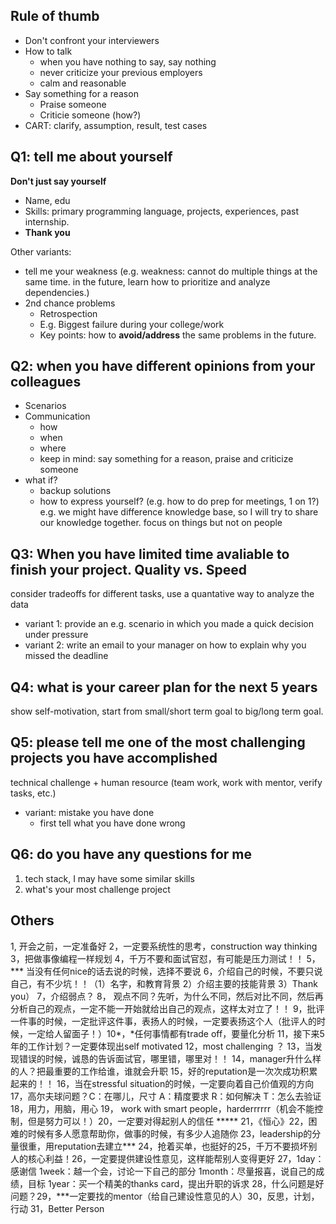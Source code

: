 ## Rule of thumb

- Don't confront your interviewers
- How to talk
  - when you have nothing to say, say nothing
  - never criticize your previous employers
  - calm and reasonable
- Say something for a reason
  - Praise someone
  - Criticie someone (how?)
- CART: clarify, assumption, result, test cases

## Q1: tell me about yourself

**Don't just say yourself**

- Name, edu
- Skills: primary programming language, projects, experiences, past internship.
- **Thank you**

Other variants:
- tell me your weakness (e.g. weakness: cannot do multiple things at the same time. in the future, learn how to prioritize and analyze dependencies.)
- 2nd chance problems
  - Retrospection
  - E.g. Biggest failure during your college/work
  - Key points: how to **avoid/address** the same problems in the future.

## Q2: when you have different opinions from your colleagues

- Scenarios
- Communication
  - how
  - when
  - where
  - keep in mind: say something for a reason, praise and criticize someone
- what if?
  - backup solutions
  - how to express yourself? (e.g. how to do prep for meetings, 1 on 1?)
e.g. we might have difference knowledge base, so I will try to share our knowledge together. focus on things but not on people

## Q3: When you have limited time avaliable to finish your project. Quality vs. Speed

consider tradeoffs for different tasks, use a quantative way to analyze the data

- variant 1: provide an e.g. scenario in which you made a quick decision under pressure
- variant 2: write an email to your manager on how to explain why you missed the deadline

## Q4: what is your career plan for the next 5 years

show self-motivation, start from small/short term goal to big/long term goal.

## Q5: please tell me one of the most challenging projects you have accomplished

technical challenge + human resource (team work, work with mentor, verify tasks, etc.)

- variant: mistake you have done
  - first tell what you have done wrong

## Q6: do you have any questions for me

1. tech stack, I may have some similar skills
2. what's your most challenge project

## Others

1, 开会之前，一定准备好 2，一定要系统性的思考，construction way thinking 3，把做事像编程一样规划 4，千万不要和面试官怼，有可能是压力测试！！ 5，\*\*\* 当没有任何nice的话去说的时候，选择不要说 6，介绍自己的时候，不要只说自己，有不少坑！！（1）名字，和教育背景 2）介绍主要的技能背景 3）Thank you） 7，介绍弱点？ 8， 观点不同？先听，为什么不同，然后对比不同，然后再分析自己的观点，一定不能一开始就给出自己的观点，这样太对立了！！ 9，批评一件事的时候，一定批评这件事，表扬人的时候，一定要表扬这个人（批评人的时候，一定给人留面子！）10*，*任何事情都有trade off，要量化分析 11，接下来5年的工作计划？一定要体现出self motivated 12，most challenging ？ 13，当发现错误的时候，诚恳的告诉面试官，哪里错，哪里对！！ 14，manager升什么样的人？把最重要的工作给谁，谁就会升职 15，好的reputation是一次次成功积累起来的！！ 16，当在stressful situation的时候，一定要向着自己价值观的方向 17，高尔夫球问题？C：在哪儿，尺寸 A：精度要求 R：如何解决 T：怎么去验证 18，用力，用脑，用心 19， work with smart people，harderrrrrr（机会不能控制，但是努力可以！）20，一定要对得起别人的信任 \*\*\*\*\* 21，《恒心》22，困难的时候有多人愿意帮助你，做事的时候，有多少人追随你 23，leadership的分量很重，用reputation去建立\*\*\* 24，抢着买单，也挺好的25，千万不要损坏别人的核心利益！26，一定要提供建设性意见，这样能帮别人变得更好 27，1day：感谢信 1week：越一个会，讨论一下自己的部分 1month：尽量报喜，说自己的成绩，目标 1year：买一个精美的thanks card，提出升职的诉求 28，什么问题是好问题？29，\*\*\*一定要找的mentor（给自己建设性意见的人）30，反思，计划，行动 31，Better Person